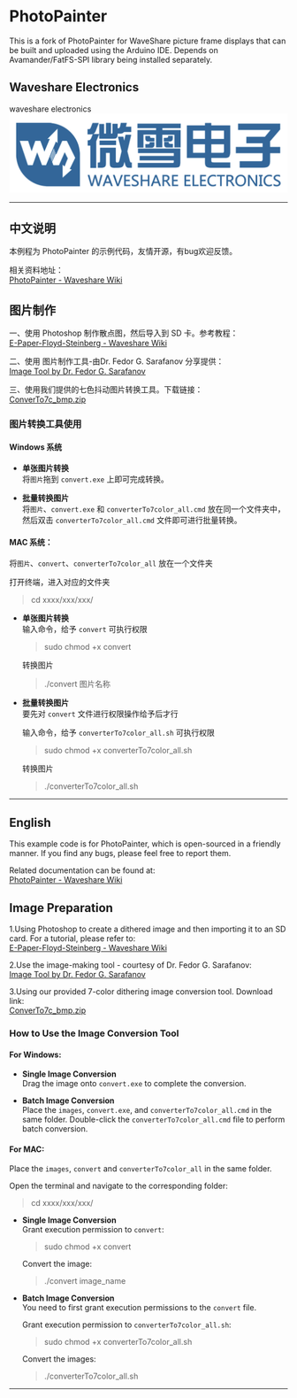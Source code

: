 # PhotoPainter

This is a fork of PhotoPainter for WaveShare picture frame displays that can be built and uploaded using the Arduino IDE. Depends on Avamander/FatFS-SPI library being installed separately.

## Waveshare Electronics
waveshare electronics</br>
![waveshare_logo.png](waveshare_logo.png)

---

## 中文说明

本例程为 PhotoPainter 的示例代码，友情开源，有bug欢迎反馈。

相关资料地址：  
[PhotoPainter - Waveshare Wiki](https://www.waveshare.net/wiki/PhotoPainter)  

## 图片制作
一、使用 Photoshop 制作散点图，然后导入到 SD 卡。参考教程：  
[E-Paper-Floyd-Steinberg - Waveshare Wiki](https://www.waveshare.net/wiki/E-Paper-Floyd-Steinberg)  

二、使用 图片制作工具-由Dr. Fedor G. Sarafanov 分享提供：  
[Image Tool by Dr. Fedor G. Sarafanov](http://fedorsarafanov.github.io/imagetool/) 

三、使用我们提供的七色抖动图片转换工具。下载链接：  
[ConverTo7c_bmp.zip](https://www.waveshare.net/w/upload/e/ea/ConverTo7c_bmp.zip)  

### 图片转换工具使用

#### Windows 系统

- **单张图片转换**  
  将`图片`拖到 `convert.exe` 上即可完成转换。

- **批量转换图片**  
  将`图片`、`convert.exe` 和 `converterTo7color_all.cmd` 放在同一个文件夹中，然后双击 `converterTo7color_all.cmd` 文件即可进行批量转换。

#### MAC 系统：

将`图片`、`convert`、`converterTo7color_all` 放在一个文件夹

打开终端，进入对应的文件夹
> cd xxxx/xxx/xxx/

- **单张图片转换**  
  输入命令，给予 `convert` 可执行权限
  >sudo chmod +x convert
  
  转换图片
  >./convert 图片名称

- **批量转换图片**  
  要先对 `convert` 文件进行权限操作给予后才行
  
  输入命令，给予 `converterTo7color_all.sh` 可执行权限
  >sudo chmod +x converterTo7color_all.sh

  转换图片
  >./converterTo7color_all.sh

---

## English

This example code is for PhotoPainter, which is open-sourced in a friendly manner. If you find any bugs, please feel free to report them.

Related documentation can be found at:  
[PhotoPainter - Waveshare Wiki](https://www.waveshare.com/wiki/PhotoPainter)  

## Image Preparation
1.Using Photoshop to create a dithered image and then importing it to an SD card. For a tutorial, please refer to:  
[E-Paper-Floyd-Steinberg - Waveshare Wiki](https://www.waveshare.com/wiki/E-Paper_Floyd-Steinberg)  

2.Use the image-making tool - courtesy of Dr. Fedor G. Sarafanov:  
[Image Tool by Dr. Fedor G. Sarafanov](http://fedorsarafanov.github.io/imagetool/) 

3.Using our provided 7-color dithering image conversion tool. Download link:  
[ConverTo7c_bmp.zip](https://files.waveshare.com/upload/e/ea/ConverTo7c_bmp.zip)  

### How to Use the Image Conversion Tool

#### For Windows:

- **Single Image Conversion**  
  Drag the image onto `convert.exe` to complete the conversion.

- **Batch Image Conversion**   
  Place the `images`, `convert.exe`, and `converterTo7color_all.cmd` in the same folder. Double-click the `converterTo7color_all.cmd` file to perform batch conversion.

#### For MAC:

Place the `images`, `convert` and `converterTo7color_all` in the same folder.

Open the terminal and navigate to the corresponding folder:
> cd xxxx/xxx/xxx/

- **Single Image Conversion**  
  Grant execution permission to `convert`:
  >sudo chmod +x convert
  
  Convert the image:
  >./convert image_name

- **Batch Image Conversion**  
  You need to first grant execution permissions to the `convert` file.

  Grant execution permission to `converterTo7color_all.sh`:
  >sudo chmod +x converterTo7color_all.sh

  Convert the images:
  >./converterTo7color_all.sh

---
